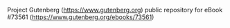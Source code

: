 Project Gutenberg (https://www.gutenberg.org) public repository for
eBook #73561 (https://www.gutenberg.org/ebooks/73561)
